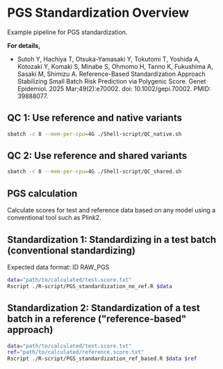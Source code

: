 # PGS Standardization Overview 

Example pipeline for PGS standardization.

__For details,__
* Sutoh Y, Hachiya T, Otsuka-Yamasaki Y, Tokutomi T, Yoshida A, Kotozaki Y, Komaki S, Minabe S, Ohmomo H, Tanno K, Fukushima A, Sasaki M, Shimizu A. Reference-Based Standardization Approach Stabilizing Small Batch Risk Prediction via Polygenic Score. Genet Epidemiol. 2025 Mar;49(2):e70002. doi: 10.1002/gepi.70002. PMID: 39888077.


## QC 1: Use reference and native variants

```bash
sbatch -c 8 --mem-per-cpu=4G ./Shell-script/QC_native.sh
```

## QC 2: Use reference and shared variants

```bash
sbatch -c 8 --mem-per-cpu=4G ./Shell-script/QC_shared.sh
```

## PGS calculation
Calculate scores for test and reference data based on any model using a conventional tool such as Plink2. 


## Standardization 1: Standardizing in a test batch (conventional standardizing)
Expected data format: 
ID RAW_PGS

```bash
data="path/to/calculated/test.score.txt"
Rscript ./R-script/PGS_standardization_no_ref.R $data
```

## Standardization 2: Standardization of a test batch in a reference ("reference-based" approach)

```bash
data="path/to/calculated/test.score.txt"
ref="path/to/calculated/reference.score.txt"
Rscript ./R-script/PGS_standardization_ref_based.R $data $ref
```
